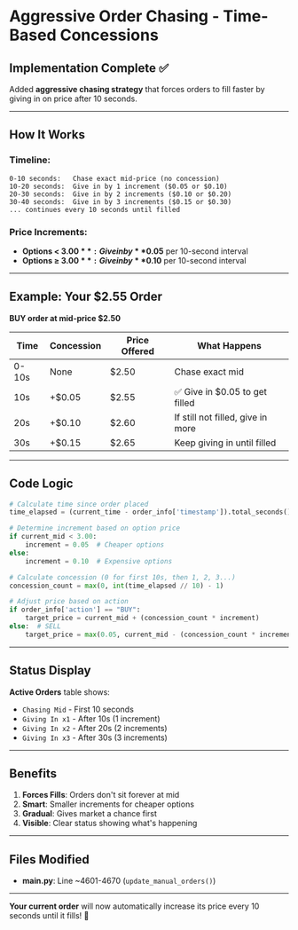 # Aggressive Order Chasing - Time-Based Concessions

## Implementation Complete ✅

Added **aggressive chasing strategy** that forces orders to fill faster by giving in on price after 10 seconds.

---

## How It Works

### Timeline:
```
0-10 seconds:   Chase exact mid-price (no concession)
10-20 seconds:  Give in by 1 increment ($0.05 or $0.10)
20-30 seconds:  Give in by 2 increments ($0.10 or $0.20)
30-40 seconds:  Give in by 3 increments ($0.15 or $0.30)
... continues every 10 seconds until filled
```

### Price Increments:
- **Options < $3.00**: Give in by **$0.05** per 10-second interval
- **Options ≥ $3.00**: Give in by **$0.10** per 10-second interval

---

## Example: Your $2.55 Order

**BUY order at mid-price $2.50**

| Time | Concession | Price Offered | What Happens |
|------|------------|---------------|--------------|
| 0-10s | None | $2.50 | Chase exact mid |
| 10s | +$0.05 | $2.55 | ✅ Give in $0.05 to get filled |
| 20s | +$0.10 | $2.60 | If still not filled, give in more |
| 30s | +$0.15 | $2.65 | Keep giving in until filled |

---

## Code Logic

```python
# Calculate time since order placed
time_elapsed = (current_time - order_info['timestamp']).total_seconds()

# Determine increment based on option price
if current_mid < 3.00:
    increment = 0.05  # Cheaper options
else:
    increment = 0.10  # Expensive options

# Calculate concession (0 for first 10s, then 1, 2, 3...)
concession_count = max(0, int(time_elapsed // 10) - 1)

# Adjust price based on action
if order_info['action'] == "BUY":
    target_price = current_mid + (concession_count * increment)
else:  # SELL
    target_price = max(0.05, current_mid - (concession_count * increment))
```

---

## Status Display

**Active Orders** table shows:
- `Chasing Mid` - First 10 seconds
- `Giving In x1` - After 10s (1 increment)
- `Giving In x2` - After 20s (2 increments)
- `Giving In x3` - After 30s (3 increments)

---

## Benefits

1. **Forces Fills**: Orders don't sit forever at mid
2. **Smart**: Smaller increments for cheaper options
3. **Gradual**: Gives market a chance first
4. **Visible**: Clear status showing what's happening

---

## Files Modified

- **main.py**: Line ~4601-4670 (`update_manual_orders()`)

---

**Your current order** will now automatically increase its price every 10 seconds until it fills! 🎯
